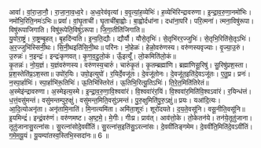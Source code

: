 

  
आवां॑। वां॒रा॒जा॒नौ॒। रा॒जा॒ना॒व॒ध्व॒रे। अ॒ध्व॒रेव॑वृत्यां। व॒वृ॒त्यां॒ह॒व्येभिः॑। ह॒व्येभि॑रिन्द्रावरुणा। इ॒न्द्रा॒व॒रु॒णा॒नमो॑भिः। नमो॑भि॒रिति॒नमः॑ऽभिः॥ प्रवां॑। वां॒घृ॒ताची॑। घृ॒ताची॑बा॒ह्वोः। बा॒ह्वोर्दधा॑ना। दधा॑ना॒परि॑। परि॒त्मना॑। त्मना॒विषु॑रूपा। विषु॑रूपाजिगाति। विषु॑रू॒पेति॒विषु॑ऽरूपा। जि॒गा॒तीति॑जिगाति॥  
यु॒वोरा॒ष्ट्रं। रा॒ष्ट्रम्बृ॒हत्। बृ॒हदि॑न्वति। इ॒न्व॒ति॒द्यौः। द्यौर्यौ। यौसे॒तृभिः॑। से॒तृभि॑रर॒ज्जुभिः॑। से॒तृभि॒रिति॑से॒तृऽभिः॑। अ॒र॒ज्जुभि॑स्सिनी॒थः। सि॒नी॒थइति॑सि॒नी॒थः॥ परि॑नः। नो॒हेळः॑। हेळो॒वरु॑णस्य। वरु॑णस्यवृज्याः। वृ॒ज्या॒उ॒रुं। उ॒रुन्नः॑। न॒इन्द्रः॑। इन्द्रः॑कृणवत्। कृ॒ण॒व॒दु॒लो॒कं। ऊँ॒इत्यूँ॑। लो॒कमिति॑लो॒कं॥  
कृ॒तन्नः॑। नो॒य॒ज्ञं। य॒ज्ञंवरु॑णस्य। वरु॑णस्य॒चारुं॑। चारुं॑कृ॒तं। कृ॒तम्ब्रह्मा॑णि। ब्रह्मा॑णिसू॒रिषु॑। सु॒रिषु॑प्रश॒स्ता। प्र॒श॒स्तेति॑प्र॒ऽश॒स्ता॥ उपो॑र॒यिः। उपो॒इत्युपो॑। र॒यिर्दे॒वजू॑तः। दे॒वजू॑तोनः। दे॒वजू॑त॒इति॑दे॒वऽजू॑तः। ए॒तु॒प्र। प्रनः॑। न॒स्पा॒र्हाभिः॑। स्पा॒र्हाभि॑रू॒तिभिः॑। ऊ॒तिभि॑स्तिरेतं। ऊ॒तिभि॒रित्यू॒तिऽभिः॑। ति॒रे॒त॒मिति॑तिरेतं॥  
अ॒स्मेइ॑न्द्रावरुणा। अ॒स्मेइत्य॒स्मे। इ॒न्द्रा॒व॒रु॒णा॒वि॒श्ववा॑रं। वि॒श्ववा॑रंर॒यिं। वि॒श्ववा॑र॒मिति॑वि॒श्वऽवा॑रं। र॒यिन्ध॑त्तं। ध॒त्तं॒वसु॑मन्तं। वसु॑मन्तम्पुरु॒क्षुं। वसु॑मन्त॒मिति॒वसु॑ऽमन्तं। पु॒रु॒क्षुमिति॑पु॒रु॒ऽक्षुं॥ प्रयः। यआ॑दि॒त्यः। आ॒दि॒त्योअनृ॑ता। अनृ॑तामि॒नाति॑। मि॒नात्यमि॑ता। अमि॑ता॒शूरः॑। शूरो॑दयते। द॒य॒ते॒वसू॑नि। वसू॒नीति॒वसू॑नि॥  
इ॒यमिन्द्रं॑। इन्द्रं॒वरु॑णं। वरु॑णमष्ट। अ॒ष्ट॒मे॒। मे॒गीः। गीःप्र। प्राव॑त्। आव॑त्तो॒के। तो॒केतन॑ये। तन॑ये॒तूतु॑जाना। तूतु॑जानासु॒रत्ना॑सः। सु॒रत्ना॑सोदे॒ववी॑तिं। सु॒रत्ना॑स॒इति॑सु॒ऽरत्ना॑सः। दे॒ववी॑तिङ्गमेम। दे॒ववी॑ति॒मिति॑दे॒वऽवी॑तिं। ग॒मे॒म॒यू॒यं। यू॒यम्पा॑तस्व॒स्तिभि॒स्सदा॑नः॥ 6 ॥  
